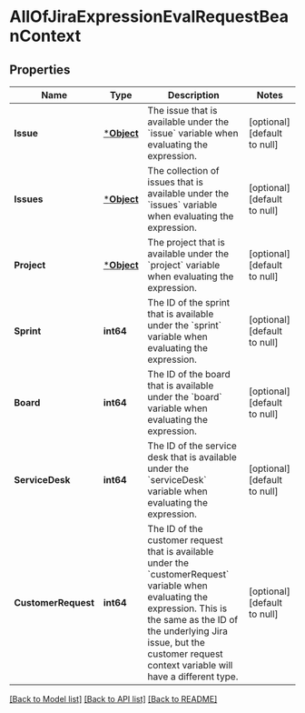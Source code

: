 # AllOfJiraExpressionEvalRequestBeanContext

## Properties
Name | Type | Description | Notes
------------ | ------------- | ------------- | -------------
**Issue** | [***Object**](.md) | The issue that is available under the &#x60;issue&#x60; variable when evaluating the expression. | [optional] [default to null]
**Issues** | [***Object**](.md) | The collection of issues that is available under the &#x60;issues&#x60; variable when evaluating the expression. | [optional] [default to null]
**Project** | [***Object**](.md) | The project that is available under the &#x60;project&#x60; variable when evaluating the expression. | [optional] [default to null]
**Sprint** | **int64** | The ID of the sprint that is available under the &#x60;sprint&#x60; variable when evaluating the expression. | [optional] [default to null]
**Board** | **int64** | The ID of the board that is available under the &#x60;board&#x60; variable when evaluating the expression. | [optional] [default to null]
**ServiceDesk** | **int64** | The ID of the service desk that is available under the &#x60;serviceDesk&#x60; variable when evaluating the expression. | [optional] [default to null]
**CustomerRequest** | **int64** | The ID of the customer request that is available under the &#x60;customerRequest&#x60; variable when evaluating the expression. This is the same as the ID of the underlying Jira issue, but the customer request context variable will have a different type. | [optional] [default to null]

[[Back to Model list]](../README.md#documentation-for-models) [[Back to API list]](../README.md#documentation-for-api-endpoints) [[Back to README]](../README.md)

